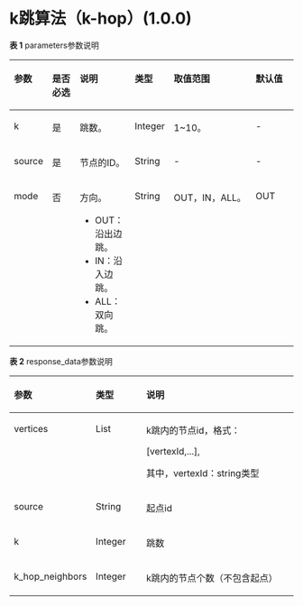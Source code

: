 # k跳算法（k-hop）\(1.0.0\)<a name="ges_03_0080"></a>

**表 1**  parameters参数说明

<a name="table1182814413366"></a>
<table><thead align="left"><tr id="row108379493615"><th class="cellrowborder" valign="top" width="12%" id="mcps1.2.7.1.1"><p id="p10841845364"><a name="p10841845364"></a><a name="p10841845364"></a>参数</p>
</th>
<th class="cellrowborder" valign="top" width="10.45%" id="mcps1.2.7.1.2"><p id="p1184317420365"><a name="p1184317420365"></a><a name="p1184317420365"></a>是否必选</p>
</th>
<th class="cellrowborder" valign="top" width="19.55%" id="mcps1.2.7.1.3"><p id="p1884714473613"><a name="p1884714473613"></a><a name="p1884714473613"></a>说明</p>
</th>
<th class="cellrowborder" valign="top" width="10%" id="mcps1.2.7.1.4"><p id="p6151173011175"><a name="p6151173011175"></a><a name="p6151173011175"></a>类型</p>
</th>
<th class="cellrowborder" valign="top" width="32%" id="mcps1.2.7.1.5"><p id="p1685412415365"><a name="p1685412415365"></a><a name="p1685412415365"></a>取值范围</p>
</th>
<th class="cellrowborder" valign="top" width="16%" id="mcps1.2.7.1.6"><p id="p29310607141819"><a name="p29310607141819"></a><a name="p29310607141819"></a>默认值</p>
</th>
</tr>
</thead>
<tbody><tr id="row1886084193612"><td class="cellrowborder" valign="top" width="12%" headers="mcps1.2.7.1.1 "><p id="p11861164183619"><a name="p11861164183619"></a><a name="p11861164183619"></a>k</p>
</td>
<td class="cellrowborder" valign="top" width="10.45%" headers="mcps1.2.7.1.2 "><p id="p11864947363"><a name="p11864947363"></a><a name="p11864947363"></a>是</p>
</td>
<td class="cellrowborder" valign="top" width="19.55%" headers="mcps1.2.7.1.3 "><p id="p108673415366"><a name="p108673415366"></a><a name="p108673415366"></a>跳数。</p>
</td>
<td class="cellrowborder" valign="top" width="10%" headers="mcps1.2.7.1.4 "><p id="p131511230151712"><a name="p131511230151712"></a><a name="p131511230151712"></a>Integer</p>
</td>
<td class="cellrowborder" valign="top" width="32%" headers="mcps1.2.7.1.5 "><p id="p5871114143610"><a name="p5871114143610"></a><a name="p5871114143610"></a>1~10。</p>
</td>
<td class="cellrowborder" valign="top" width="16%" headers="mcps1.2.7.1.6 "><p id="p25348953141819"><a name="p25348953141819"></a><a name="p25348953141819"></a>-</p>
</td>
</tr>
<tr id="row1787664183613"><td class="cellrowborder" valign="top" width="12%" headers="mcps1.2.7.1.1 "><p id="p6879740367"><a name="p6879740367"></a><a name="p6879740367"></a>source</p>
</td>
<td class="cellrowborder" valign="top" width="10.45%" headers="mcps1.2.7.1.2 "><p id="p5882184143619"><a name="p5882184143619"></a><a name="p5882184143619"></a>是</p>
</td>
<td class="cellrowborder" valign="top" width="19.55%" headers="mcps1.2.7.1.3 "><p id="p11884144133614"><a name="p11884144133614"></a><a name="p11884144133614"></a>节点的ID。</p>
</td>
<td class="cellrowborder" valign="top" width="10%" headers="mcps1.2.7.1.4 "><p id="p17152163017175"><a name="p17152163017175"></a><a name="p17152163017175"></a>String</p>
</td>
<td class="cellrowborder" valign="top" width="32%" headers="mcps1.2.7.1.5 "><p id="p143915011811"><a name="p143915011811"></a><a name="p143915011811"></a>-</p>
</td>
<td class="cellrowborder" valign="top" width="16%" headers="mcps1.2.7.1.6 "><p id="p39999332141819"><a name="p39999332141819"></a><a name="p39999332141819"></a>-</p>
</td>
</tr>
<tr id="row10862634141528"><td class="cellrowborder" valign="top" width="12%" headers="mcps1.2.7.1.1 "><p id="p7458176141528"><a name="p7458176141528"></a><a name="p7458176141528"></a>mode</p>
</td>
<td class="cellrowborder" valign="top" width="10.45%" headers="mcps1.2.7.1.2 "><p id="p132526141528"><a name="p132526141528"></a><a name="p132526141528"></a>否</p>
</td>
<td class="cellrowborder" valign="top" width="19.55%" headers="mcps1.2.7.1.3 "><p id="p10734685141528"><a name="p10734685141528"></a><a name="p10734685141528"></a>方向。</p>
<a name="ul61647365181433"></a><a name="ul61647365181433"></a><ul id="ul61647365181433"><li>OUT：沿出边跳。</li><li>IN：沿入边跳。</li><li>ALL：双向跳。</li></ul>
</td>
<td class="cellrowborder" valign="top" width="10%" headers="mcps1.2.7.1.4 "><p id="p515263051719"><a name="p515263051719"></a><a name="p515263051719"></a>String</p>
</td>
<td class="cellrowborder" valign="top" width="32%" headers="mcps1.2.7.1.5 "><p id="p64203189141528"><a name="p64203189141528"></a><a name="p64203189141528"></a>OUT，IN，ALL。</p>
</td>
<td class="cellrowborder" valign="top" width="16%" headers="mcps1.2.7.1.6 "><p id="p18720472141819"><a name="p18720472141819"></a><a name="p18720472141819"></a>OUT</p>
</td>
</tr>
</tbody>
</table>

**表 2**  response\_data参数说明

<a name="table16960162664510"></a>
<table><thead align="left"><tr id="row996092674516"><th class="cellrowborder" valign="top" width="22.220000000000002%" id="mcps1.2.4.1.1"><p id="p169601426144519"><a name="p169601426144519"></a><a name="p169601426144519"></a>参数</p>
</th>
<th class="cellrowborder" valign="top" width="18.54%" id="mcps1.2.4.1.2"><p id="p16960112618452"><a name="p16960112618452"></a><a name="p16960112618452"></a>类型</p>
</th>
<th class="cellrowborder" valign="top" width="59.24%" id="mcps1.2.4.1.3"><p id="p1396002634514"><a name="p1396002634514"></a><a name="p1396002634514"></a>说明</p>
</th>
</tr>
</thead>
<tbody><tr id="row10960102611455"><td class="cellrowborder" valign="top" width="22.220000000000002%" headers="mcps1.2.4.1.1 "><p id="p149601826144520"><a name="p149601826144520"></a><a name="p149601826144520"></a>vertices</p>
</td>
<td class="cellrowborder" valign="top" width="18.54%" headers="mcps1.2.4.1.2 "><p id="p17960112619453"><a name="p17960112619453"></a><a name="p17960112619453"></a>List</p>
</td>
<td class="cellrowborder" valign="top" width="59.24%" headers="mcps1.2.4.1.3 "><p id="p1044121616425"><a name="p1044121616425"></a><a name="p1044121616425"></a>k跳内的节点id，格式：</p>
<p id="p63161133854"><a name="p63161133854"></a><a name="p63161133854"></a>[vertexId,...],</p>
<p id="p83008413714"><a name="p83008413714"></a><a name="p83008413714"></a>其中，vertexId：string类型</p>
</td>
</tr>
<tr id="row297422674519"><td class="cellrowborder" valign="top" width="22.220000000000002%" headers="mcps1.2.4.1.1 "><p id="p169745260451"><a name="p169745260451"></a><a name="p169745260451"></a>source</p>
</td>
<td class="cellrowborder" valign="top" width="18.54%" headers="mcps1.2.4.1.2 "><p id="p1897432613451"><a name="p1897432613451"></a><a name="p1897432613451"></a>String</p>
</td>
<td class="cellrowborder" valign="top" width="59.24%" headers="mcps1.2.4.1.3 "><p id="p197410262458"><a name="p197410262458"></a><a name="p197410262458"></a>起点id</p>
</td>
</tr>
<tr id="row897422619455"><td class="cellrowborder" valign="top" width="22.220000000000002%" headers="mcps1.2.4.1.1 "><p id="p9974226164516"><a name="p9974226164516"></a><a name="p9974226164516"></a>k</p>
</td>
<td class="cellrowborder" valign="top" width="18.54%" headers="mcps1.2.4.1.2 "><p id="p3974726114510"><a name="p3974726114510"></a><a name="p3974726114510"></a>Integer</p>
</td>
<td class="cellrowborder" valign="top" width="59.24%" headers="mcps1.2.4.1.3 "><p id="p1974172613451"><a name="p1974172613451"></a><a name="p1974172613451"></a>跳数</p>
</td>
</tr>
<tr id="row1791310197303"><td class="cellrowborder" valign="top" width="22.220000000000002%" headers="mcps1.2.4.1.1 "><p id="p13913919133010"><a name="p13913919133010"></a><a name="p13913919133010"></a>k_hop_neighbors</p>
</td>
<td class="cellrowborder" valign="top" width="18.54%" headers="mcps1.2.4.1.2 "><p id="p791311194300"><a name="p791311194300"></a><a name="p791311194300"></a>Integer</p>
</td>
<td class="cellrowborder" valign="top" width="59.24%" headers="mcps1.2.4.1.3 "><p id="p79131419173016"><a name="p79131419173016"></a><a name="p79131419173016"></a>k跳内的节点个数（不包含起点）</p>
</td>
</tr>
</tbody>
</table>

